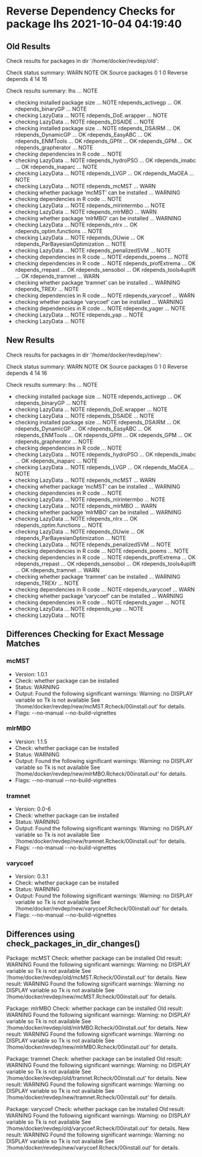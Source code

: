 # Reverse Dependency Checks for package lhs 2021-10-04 04:19:40

## Old Results

Check results for packages in dir '/home/docker/revdep/old':

Check status summary:
                  WARN NOTE OK
  Source packages    0    1  0
  Reverse depends    4   14 16

Check results summary:
lhs ... NOTE
* checking installed package size ... NOTE
rdepends_activegp ... OK
rdepends_binaryGP ... NOTE
* checking LazyData ... NOTE
rdepends_DoE.wrapper ... NOTE
* checking LazyData ... NOTE
rdepends_DSAIDE ... NOTE
* checking installed package size ... NOTE
rdepends_DSAIRM ... OK
rdepends_DynamicGP ... OK
rdepends_EasyABC ... OK
rdepends_ENMTools ... OK
rdepends_GPfit ... OK
rdepends_GPM ... OK
rdepends_grapherator ... NOTE
* checking dependencies in R code ... NOTE
* checking LazyData ... NOTE
rdepends_hydroPSO ... OK
rdepends_imabc ... OK
rdepends_inaparc ... NOTE
* checking LazyData ... NOTE
rdepends_LVGP ... OK
rdepends_MaOEA ... NOTE
* checking LazyData ... NOTE
rdepends_mcMST ... WARN
* checking whether package ‘mcMST’ can be installed ... WARNING
* checking dependencies in R code ... NOTE
* checking LazyData ... NOTE
rdepends_mlrintermbo ... NOTE
* checking LazyData ... NOTE
rdepends_mlrMBO ... WARN
* checking whether package ‘mlrMBO’ can be installed ... WARNING
* checking LazyData ... NOTE
rdepends_nlrx ... OK
rdepends_optim.functions ... NOTE
* checking LazyData ... NOTE
rdepends_OUwie ... OK
rdepends_ParBayesianOptimization ... NOTE
* checking LazyData ... NOTE
rdepends_penalizedSVM ... NOTE
* checking dependencies in R code ... NOTE
rdepends_poems ... NOTE
* checking dependencies in R code ... NOTE
rdepends_profExtrema ... OK
rdepends_rrepast ... OK
rdepends_sensobol ... OK
rdepends_tools4uplift ... OK
rdepends_tramnet ... WARN
* checking whether package ‘tramnet’ can be installed ... WARNING
rdepends_TREXr ... NOTE
* checking dependencies in R code ... NOTE
rdepends_varycoef ... WARN
* checking whether package ‘varycoef’ can be installed ... WARNING
* checking dependencies in R code ... NOTE
rdepends_yager ... NOTE
* checking LazyData ... NOTE
rdepends_yap ... NOTE
* checking LazyData ... NOTE

## New Results

Check results for packages in dir '/home/docker/revdep/new':

Check status summary:
                  WARN NOTE OK
  Source packages    0    1  0
  Reverse depends    4   14 16

Check results summary:
lhs ... NOTE
* checking installed package size ... NOTE
rdepends_activegp ... OK
rdepends_binaryGP ... NOTE
* checking LazyData ... NOTE
rdepends_DoE.wrapper ... NOTE
* checking LazyData ... NOTE
rdepends_DSAIDE ... NOTE
* checking installed package size ... NOTE
rdepends_DSAIRM ... OK
rdepends_DynamicGP ... OK
rdepends_EasyABC ... OK
rdepends_ENMTools ... OK
rdepends_GPfit ... OK
rdepends_GPM ... OK
rdepends_grapherator ... NOTE
* checking dependencies in R code ... NOTE
* checking LazyData ... NOTE
rdepends_hydroPSO ... OK
rdepends_imabc ... OK
rdepends_inaparc ... NOTE
* checking LazyData ... NOTE
rdepends_LVGP ... OK
rdepends_MaOEA ... NOTE
* checking LazyData ... NOTE
rdepends_mcMST ... WARN
* checking whether package ‘mcMST’ can be installed ... WARNING
* checking dependencies in R code ... NOTE
* checking LazyData ... NOTE
rdepends_mlrintermbo ... NOTE
* checking LazyData ... NOTE
rdepends_mlrMBO ... WARN
* checking whether package ‘mlrMBO’ can be installed ... WARNING
* checking LazyData ... NOTE
rdepends_nlrx ... OK
rdepends_optim.functions ... NOTE
* checking LazyData ... NOTE
rdepends_OUwie ... OK
rdepends_ParBayesianOptimization ... NOTE
* checking LazyData ... NOTE
rdepends_penalizedSVM ... NOTE
* checking dependencies in R code ... NOTE
rdepends_poems ... NOTE
* checking dependencies in R code ... NOTE
rdepends_profExtrema ... OK
rdepends_rrepast ... OK
rdepends_sensobol ... OK
rdepends_tools4uplift ... OK
rdepends_tramnet ... WARN
* checking whether package ‘tramnet’ can be installed ... WARNING
rdepends_TREXr ... NOTE
* checking dependencies in R code ... NOTE
rdepends_varycoef ... WARN
* checking whether package ‘varycoef’ can be installed ... WARNING
* checking dependencies in R code ... NOTE
rdepends_yager ... NOTE
* checking LazyData ... NOTE
rdepends_yap ... NOTE
* checking LazyData ... NOTE

## Differences Checking for Exact Message Matches

### mcMST

- Version:  1.0.1
- Check:  whether package can be installed
- Status:  WARNING
- Output: Found the following significant warnings:
  Warning: no DISPLAY variable so Tk is not available
See ‘/home/docker/revdep/new/mcMST.Rcheck/00install.out’ for details.
- Flags:  --no-manual --no-build-vignettes

### mlrMBO

- Version:  1.1.5
- Check:  whether package can be installed
- Status:  WARNING
- Output: Found the following significant warnings:
  Warning: no DISPLAY variable so Tk is not available
See ‘/home/docker/revdep/new/mlrMBO.Rcheck/00install.out’ for details.
- Flags:  --no-manual --no-build-vignettes

### tramnet

- Version:  0.0-6
- Check:  whether package can be installed
- Status:  WARNING
- Output: Found the following significant warnings:
  Warning: no DISPLAY variable so Tk is not available
See ‘/home/docker/revdep/new/tramnet.Rcheck/00install.out’ for details.
- Flags:  --no-manual --no-build-vignettes

### varycoef

- Version:  0.3.1
- Check:  whether package can be installed
- Status:  WARNING
- Output: Found the following significant warnings:
  Warning: no DISPLAY variable so Tk is not available
See ‘/home/docker/revdep/new/varycoef.Rcheck/00install.out’ for details.
- Flags:  --no-manual --no-build-vignettes

## Differences using check_packages_in_dir_changes()

Package: mcMST
Check: whether package can be installed
Old result: WARNING
  Found the following significant warnings:
    Warning: no DISPLAY variable so Tk is not available
  See ‘/home/docker/revdep/old/mcMST.Rcheck/00install.out’ for details.
New result: WARNING
  Found the following significant warnings:
    Warning: no DISPLAY variable so Tk is not available
  See ‘/home/docker/revdep/new/mcMST.Rcheck/00install.out’ for details.

Package: mlrMBO
Check: whether package can be installed
Old result: WARNING
  Found the following significant warnings:
    Warning: no DISPLAY variable so Tk is not available
  See ‘/home/docker/revdep/old/mlrMBO.Rcheck/00install.out’ for details.
New result: WARNING
  Found the following significant warnings:
    Warning: no DISPLAY variable so Tk is not available
  See ‘/home/docker/revdep/new/mlrMBO.Rcheck/00install.out’ for details.

Package: tramnet
Check: whether package can be installed
Old result: WARNING
  Found the following significant warnings:
    Warning: no DISPLAY variable so Tk is not available
  See ‘/home/docker/revdep/old/tramnet.Rcheck/00install.out’ for details.
New result: WARNING
  Found the following significant warnings:
    Warning: no DISPLAY variable so Tk is not available
  See ‘/home/docker/revdep/new/tramnet.Rcheck/00install.out’ for details.

Package: varycoef
Check: whether package can be installed
Old result: WARNING
  Found the following significant warnings:
    Warning: no DISPLAY variable so Tk is not available
  See ‘/home/docker/revdep/old/varycoef.Rcheck/00install.out’ for details.
New result: WARNING
  Found the following significant warnings:
    Warning: no DISPLAY variable so Tk is not available
  See ‘/home/docker/revdep/new/varycoef.Rcheck/00install.out’ for details.
